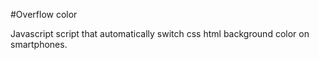 #Overflow color

Javascript script that automatically switch css html background color on smartphones.
